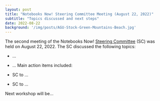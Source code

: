 ```yaml
---
layout: post
title: "Notebooks Now! Steering Committee Meeting (August 22, 2022)"
subtitle: "Topics discussed and next steps"
date: 2022-08-22
background: '/img/posts/AGU-Stock-Green-Mountains-Beach.jpg'
---
```


The second meeting of the Notebooks Now! [Steering Committee](https://data.agu.org/notebooks-now/2022/08/02/meet-steering-committee.html) (SC) was held on August 22, 2022. The SC discussed the following topics:

- ...
- ...
Main action items included:

- SC to ...
- SC to ...

Next workshop will be...
